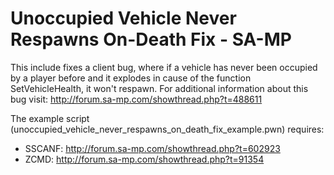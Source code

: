 # Unoccupied Vehicle Never Respawns On-Death Fix - SA-MP

This include fixes a client bug, where if a vehicle has never been occupied by a player before and it explodes in cause of the function SetVehicleHealth, it won't respawn. For additional information about this bug visit: http://forum.sa-mp.com/showthread.php?t=488611

The example script (unoccupied_vehicle_never_respawns_on_death_fix_example.pwn) requires:
* SSCANF: http://forum.sa-mp.com/showthread.php?t=602923
* ZCMD: http://forum.sa-mp.com/showthread.php?t=91354
